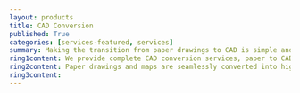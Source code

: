 ```yaml
---
layout: products
title: CAD Conversion
published: True
categories: [services-featured, services]
summary: Making the transition from paper drawings to CAD is simple and straight forward. Our team will convert paper-based drawings and you will receive fully layered CAD drawings.
ring1content: We provide complete CAD conversion services, paper to CAD conversions and CAD drafting services with precision and quality, using global standards.
ring2content: Paper drawings and maps are seamlessly converted into highly accurate digital files, with the help of paper to CAD conversions.
ring3content:
---
```

